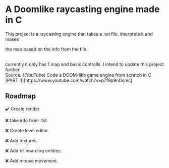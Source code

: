 # A Doomlike raycasting engine made in C
This project is a raycasting engine that takes a .txt file, interprets it and makes

the map based on the info from the file.

<br>
currently it only has 1 map and basic controlls. I intend to update this project further.

<br>
Source: ((YouTube) Code a DOOM-like game engine from scratch in C [PART I])[https://www.youtube.com/watch?v=p7f9p9nDsmc]

## Roadmap
:heavy_check_mark: Create render.

:x: take info from .txt.

:x: Create level editor.

:x: Add textures.

:x: Add billboarding entities.

:x: Add mouse movement.
